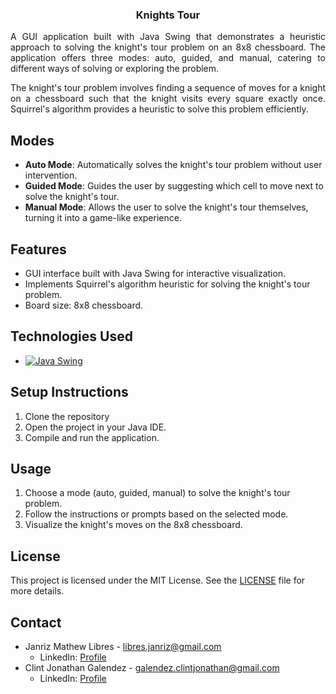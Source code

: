 <div align="center">
  <h3 align="center">Knights Tour</h3>

  <div align="justify">
    <p>
      A GUI application built with Java Swing that demonstrates a heuristic approach to solving the knight's tour problem on an 8x8 chessboard. The application offers three modes: auto, guided, and manual, catering to different ways of solving or exploring the problem.
    </p>
    <p>
      The knight's tour problem involves finding a sequence of moves for a knight on a chessboard such that the knight visits every square exactly once. Squirrel's algorithm provides a heuristic to solve this problem efficiently.
    </p>
  </div>
</div>

## Modes
- **Auto Mode**: Automatically solves the knight's tour problem without user intervention.
- **Guided Mode**: Guides the user by suggesting which cell to move next to solve the knight's tour.
- **Manual Mode**: Allows the user to solve the knight's tour themselves, turning it into a game-like experience.

## Features
- GUI interface built with Java Swing for interactive visualization.
- Implements Squirrel's algorithm heuristic for solving the knight's tour problem.
- Board size: 8x8 chessboard.

## Technologies Used
* [![Java Swing][Java-Swing-logo]][Java-Swing-url]

[Java-Swing-logo]: https://img.shields.io/badge/Java_Swing-007396?logo=java&logoColor=white
[Java-Swing-url]: https://docs.oracle.com/javase/8/docs/technotes/guides/swing/

## Setup Instructions
1. Clone the repository
2. Open the project in your Java IDE.
3. Compile and run the application.

## Usage
1. Choose a mode (auto, guided, manual) to solve the knight's tour problem.
2. Follow the instructions or prompts based on the selected mode.
3. Visualize the knight's moves on the 8x8 chessboard.

## License
This project is licensed under the MIT License. See the [LICENSE](LICENSE) file for more details.

## Contact
- Janriz Mathew Libres - [libres.janriz@gmail.com](mailto:libres.janriz@gmail.com)
  - LinkedIn: [Profile](https://www.linkedin.com/in/janriz-mathew-libres-3a81bb228/)
- Clint Jonathan Galendez - [galendez.clintjonathan@gmail.com](mailto:galendez.clintjonathan@gmail.com)
  - LinkedIn: [Profile](https://www.linkedin.com/in/clintgalendez/)
